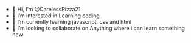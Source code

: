- 👋 Hi, I’m @CarelessPizza21
- 👀 I’m interested in Learning coding
- 🌱 I’m currently learning javascript, css and html
- 💞️ I’m looking to collaborate on Anything where i can learn something new

<!---
CarelessPizza21/CarelessPizza21 is a ✨ special ✨ repository because its `README.md` (this file) appears on your GitHub profile.
You can click the Preview link to take a look at your changes.
--->
